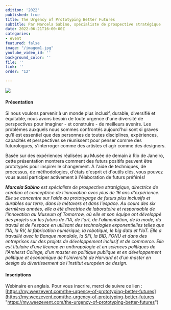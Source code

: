 ```yaml
---
edition: '2022'
published: true
title: The Urgency of Prototyping Better Futures
subtitle: Par Marcela Sabino, spécialiste de prospective stratégique
date: 2022-06-21T16:00:00Z
categories:
- event
featured: false
image: "/imagem1.jpg"
youtube_video_id: ''
background_color: ''
file: ''
link: ''
order: "12"

---
```

![](/newimage-annonce-webinaire21062022fr.png)

#### Présentation

Si nous voulons parvenir à un monde plus inclusif, durable, diversifié et équitable, nous avons besoin de toute urgence d'une diversité de perspectives pour imaginer - et construire - de meilleurs avenirs. Les problèmes auxquels nous sommes confrontés aujourd'hui sont si graves qu'il est essentiel que des personnes de toutes disciplines, expériences, capacités et perspectives se réunissent pour penser comme des futurologues, s'interroger comme des artistes et agir comme des designers.

Basée sur des expériences réalisées au Musée de demain à Rio de Janeiro, cette présentation montrera comment des futurs positifs peuvent être prototypés pour inspirer le changement. À l'aide de techniques, de processus, de méthodologies, d'états d'esprit et d'outils clés, vous pouvez vous aussi participer activement à l'élaboration de futurs préférés!

**_Marcela Sabino_** _est spécialiste de prospective stratégique, directrice de création et conceptrice de l'innovation avec plus de 16 ans d'expérience. Elle se concentre sur l'aide au prototypage de futurs plus inclusifs et durables sur terre, dans le métavers et dans l'espace. Au cours des six dernières années, elle a été directrice de laboratoire et responsable de l'innovation au Museum of Tomorrow, où elle et son équipe ont développé des projets sur les futurs de l'IA, de l'art, de l'alimentation, de la mode, du travail et de l'espace en utilisant des technologies exponentielles telles que l'IA, la RV, la fabrication numérique, la robotique, le big data et l'IoT. Elle a travaillé avec la Banque mondiale, la SFI, la BID, l'ONU et dans des entreprises sur des projets de développement inclusif et de commerce. Elle est titulaire d'une licence en anthropologie et en sciences politiques de l'Amherst College, d'un master en politique publique et en développement politique et économique de l'Université de Harvard et d'un master en design du divertissement de l'Institut européen de design._

#### Inscriptions

Webinaire en anglais. Pour vous inscrire, merci de suivre ce lien : [https://my.weezevent.com/the-urgency-of-prototyping-better-futures](https://my.weezevent.com/the-urgency-of-prototyping-better-futures "https://my.weezevent.com/the-urgency-of-prototyping-better-futures")